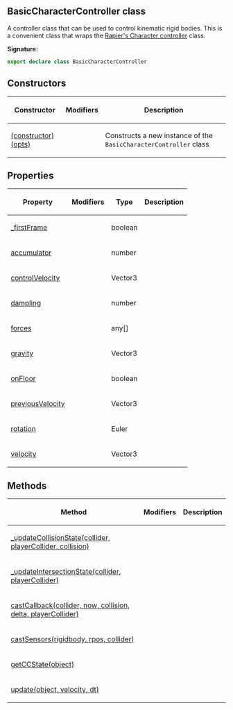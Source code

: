 
## BasicCharacterController class

A controller class that can be used to control kinematic rigid bodies. This is a convenient class that wraps the [Rapier's Character controller](https://rapier.rs/docs/user_guides/javascript/character_controller) class.

**Signature:**

```typescript
export declare class BasicCharacterController 
```

## Constructors

<table><thead><tr><th>

Constructor


</th><th>

Modifiers


</th><th>

Description


</th></tr></thead>
<tbody><tr><td>

[(constructor)(opts)](/reference/basiccharactercontroller/_constructor_.md)


</td><td>


</td><td>

Constructs a new instance of the `BasicCharacterController` class


</td></tr>
</tbody></table>

## Properties

<table><thead><tr><th>

Property


</th><th>

Modifiers


</th><th>

Type


</th><th>

Description


</th></tr></thead>
<tbody><tr><td>

[\_firstFrame](/reference/basiccharactercontroller/_firstframe.md)


</td><td>


</td><td>

boolean


</td><td>


</td></tr>
<tr><td>

[accumulator](/reference/basiccharactercontroller/accumulator.md)


</td><td>


</td><td>

number


</td><td>


</td></tr>
<tr><td>

[controlVelocity](/reference/basiccharactercontroller/controlvelocity.md)


</td><td>


</td><td>

Vector3


</td><td>


</td></tr>
<tr><td>

[dampling](/reference/basiccharactercontroller/dampling.md)


</td><td>


</td><td>

number


</td><td>


</td></tr>
<tr><td>

[forces](/reference/basiccharactercontroller/forces.md)


</td><td>


</td><td>

any\[\]


</td><td>


</td></tr>
<tr><td>

[gravity](/reference/basiccharactercontroller/gravity.md)


</td><td>


</td><td>

Vector3


</td><td>


</td></tr>
<tr><td>

[onFloor](/reference/basiccharactercontroller/onfloor.md)


</td><td>


</td><td>

boolean


</td><td>


</td></tr>
<tr><td>

[previousVelocity](/reference/basiccharactercontroller/previousvelocity.md)


</td><td>


</td><td>

Vector3


</td><td>


</td></tr>
<tr><td>

[rotation](/reference/basiccharactercontroller/rotation.md)


</td><td>


</td><td>

Euler


</td><td>


</td></tr>
<tr><td>

[velocity](/reference/basiccharactercontroller/velocity.md)


</td><td>


</td><td>

Vector3


</td><td>


</td></tr>
</tbody></table>

## Methods

<table><thead><tr><th>

Method


</th><th>

Modifiers


</th><th>

Description


</th></tr></thead>
<tbody><tr><td>

[\_updateCollisionState(collider, playerCollider, collision)](/reference/basiccharactercontroller/_updatecollisionstate.md)


</td><td>


</td><td>


</td></tr>
<tr><td>

[\_updateIntersectionState(collider, playerCollider)](/reference/basiccharactercontroller/_updateintersectionstate.md)


</td><td>


</td><td>


</td></tr>
<tr><td>

[castCallback(collider, now, collision, delta, playerCollider)](/reference/basiccharactercontroller/castcallback.md)


</td><td>


</td><td>


</td></tr>
<tr><td>

[castSensors(rigidbody, rpos, collider)](/reference/basiccharactercontroller/castsensors.md)


</td><td>


</td><td>


</td></tr>
<tr><td>

[getCCState(object)](/reference/basiccharactercontroller/getccstate.md)


</td><td>


</td><td>


</td></tr>
<tr><td>

[update(object, velocity, dt)](/reference/basiccharactercontroller/update.md)


</td><td>


</td><td>


</td></tr>
</tbody></table>
